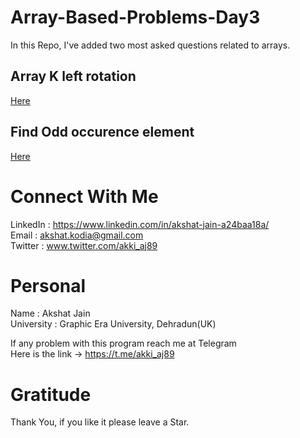 # Array-Based-Problems-Day3
In this Repo, I've added two most asked questions related to arrays.</br>
## Array K left rotation
[Here](https://github.com/akshatprogrammer/Array-Based-Problems-Day3/tree/main/ArrayK_LeftRotation)
## Find Odd occurence element
[Here](https://github.com/akshatprogrammer/Array-Based-Problems-Day3/tree/main/ElementOccuringOddNumberOfTimes)
# Connect With Me
LinkedIn : https://www.linkedin.com/in/akshat-jain-a24baa18a/<br/>
Email : akshat.kodia@gmail.com<br/>
Twitter : www.twitter.com/akki_aj89<br/>

# Personal
Name : Akshat Jain<br/>
University : Graphic Era University, Dehradun(UK)

If any problem with this program reach me at Telegram<br/>
Here is the link -> https://t.me/akki_aj89

# Gratitude
Thank You, if you like it please leave a Star.
